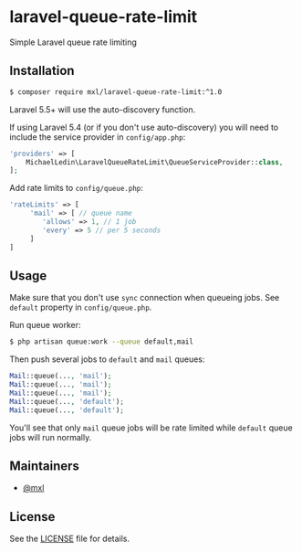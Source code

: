 # laravel-queue-rate-limit
Simple Laravel queue rate limiting

## Installation
```bash
$ composer require mxl/laravel-queue-rate-limit:^1.0
```

Laravel 5.5+ will use the auto-discovery function.

If using Laravel 5.4 (or if you don't use auto-discovery) you will need to include the service provider in `config/app.php`:

```php
'providers' => [
    MichaelLedin\LaravelQueueRateLimit\QueueServiceProvider::class,
];
```

Add rate limits to `config/queue.php`:

```php
'rateLimits' => [
     'mail' => [ // queue name
        'allows' => 1, // 1 job
        'every' => 5 // per 5 seconds
     ]
]
```

## Usage

Make sure that you don't use `sync` connection when queueing jobs. See `default` property in `config/queue.php`.

Run queue worker:

```bash
$ php artisan queue:work --queue default,mail
```

Then push several jobs to `default` and `mail` queues:

```php
Mail::queue(..., 'mail');
Mail::queue(..., 'mail');
Mail::queue(..., 'mail');
Mail::queue(..., 'default');
Mail::queue(..., 'default');
```

You'll see that only `mail` queue jobs will be rate limited while `default` queue jobs will run normally.

## Maintainers

- [@mxl](https://github.com/mxl)

## License

See the [LICENSE](https://github.com/mxl/laravel-queue-rate-limit/blob/master/LICENSE) file for details.



